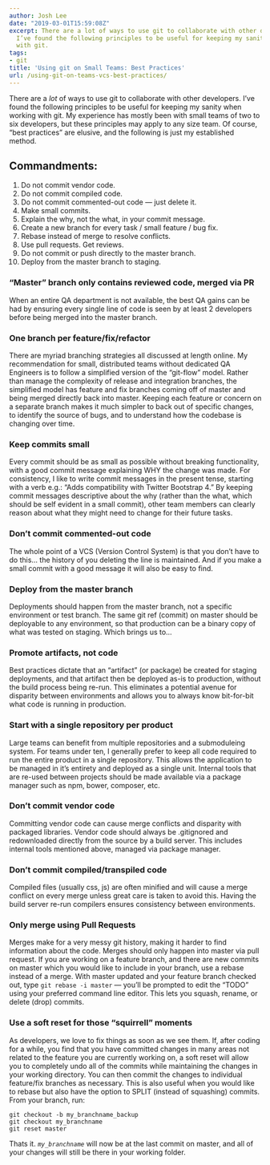 ```yaml
---
author: Josh Lee
date: "2019-03-01T15:59:08Z"
excerpt: There are a lot of ways to use git to collaborate with other developers.
  I’ve found the following principles to be useful for keeping my sanity when working
  with git.
tags:
- git
title: 'Using git on Small Teams: Best Practices'
url: /using-git-on-teams-vcs-best-practices/
---
```


There are a *lot* of ways to use git to collaborate with other developers. I’ve found the following principles to be useful for keeping my sanity when working with git. My experience has mostly been with small teams of two to six developers, but these principles may apply to any size team. Of course, “best practices” are elusive, and the following is just my established method.

## Commandments:

1. Do not commit vendor code.
2. Do not commit compiled code.
3. Do not commit commented-out code — just delete it.
4. Make small commits.
5. Explain the why, not the what, in your commit message.
6. Create a new branch for every task / small feature / bug fix.
7. Rebase instead of merge to resolve conflicts.
8. Use pull requests. Get reviews.
9. Do not commit or push directly to the master branch.
10. Deploy from the master branch to staging.

### “Master” branch only contains reviewed code, merged via PR

When an entire QA department is not available, the best QA gains can be had by ensuring every single line of code is seen by at least 2 developers before being merged into the master branch. 

### One branch per feature/fix/refactor

There are myriad branching strategies all discussed at length online. My recommendation for small, distributed teams without dedicated QA Engineers is to follow a simplified version of the “git-flow” model. Rather than manage the complexity of release and integration branches, the simplified model has feature and fix branches coming off of master and being merged directly back into master. Keeping each feature or concern on a separate branch makes it much simpler to back out of specific changes, to identify the source of bugs, and to understand how the codebase is changing over time. 

### Keep commits small

Every commit should be as small as possible without breaking functionality, with a good commit message explaining WHY the change was made. For consistency, I like to write commit messages in the present tense, starting with a verb e.g.: “Adds compatibility with Twitter Bootstrap 4.” By keeping commit messages descriptive about the why (rather than the what, which should be self evident in a small commit), other team members can clearly reason about what they might need to change for their future tasks. 

### Don’t commit commented-out code

The whole point of a VCS (Version Control System) is that you don’t have to do this… the history of you deleting the line is maintained. And if you make a small commit with a good message it will also be easy to find. 

### Deploy from the master branch

Deployments should happen from the master branch, not a specific environment or test branch. The same git ref (commit) on master should be deployable to any environment, so that production can be a binary copy of what was tested on staging. Which brings us to… 

### Promote artifacts, not code

Best practices dictate that an “artifact” (or package) be created for staging deployments, and that artifact then be deployed as-is to production, without the build process being re-run. This eliminates a potential avenue for disparity between environments and allows you to always know bit-for-bit what code is running in production. 

### Start with a single repository per product

Large teams can benefit from multiple repositories and a submoduleing system. For teams under ten, I generally prefer to keep all code required to run the entire product in a single repository. This allows the application to be managed in it’s entirety and deployed as a single unit. Internal tools that are re-used between projects should be made available via a package manager such as npm, bower, composer, etc. 

### Don’t commit vendor code

Committing vendor code can cause merge conflicts and disparity with packaged libraries. Vendor code should always be .gitignored and redownloaded directly from the source by a build server. This includes internal tools mentioned above, managed via package manager. 

### Don’t commit compiled/transpiled code

Compiled files (usually css, js) are often minified and will cause a merge conflict on every merge unless great care is taken to avoid this. Having the build server re-run compilers ensures consistency between environments. 

### Only merge using Pull Requests

Merges make for a very messy git history, making it harder to find information about the code. Merges should only happen into master via pull request. If you are working on a feature branch, and there are new commits on master which you would like to include in your branch, use a rebase instead of a merge. With master updated and your feature branch checked out, type `git rebase -i master` — you’ll be prompted to edit the “TODO” using your preferred command line editor. This lets you squash, rename, or delete (drop) commits. 

### Use a soft reset for those “squirrell” moments

As developers, we love to fix things as soon as we see them. If, after coding for a while, you find that you have committed changes in many areas not related to the feature you are currently working on, a soft reset will allow you to completely undo all of the commits while maintaining the changes in your working directory. You can then commit the changes to individual feature/fix branches as necessary. This is also useful when you would like to rebase but also have the option to SPLIT (instead of squashing) commits. From your branch, run:

```
git checkout -b my_branchname_backup
git checkout my_branchname
git reset master
```

Thats it. *`my_branchname`* will now be at the last commit on master, and all of your changes will still be there in your working folder. 

